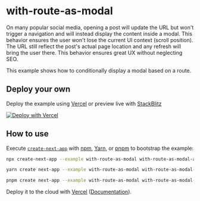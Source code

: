 # with-route-as-modal

On many popular social media, opening a post will update the URL but won't trigger a navigation and will instead display the content inside a modal. This behavior ensures the user won't lose the current UI context (scroll position). The URL still reflect the post's actual page location and any refresh will bring the user there. This behavior ensures great UX without neglecting SEO.

This example shows how to conditionally display a modal based on a route.

## Deploy your own

Deploy the example using [Vercel](https://vercel.com?utm_source=github&utm_medium=readme&utm_campaign=next-example) or preview live with [StackBlitz](https://stackblitz.com/github/vercel/next.js/tree/canary/examples/with-route-as-modal)

[![Deploy with Vercel](https://vercel.com/button)](https://vercel.com/new/clone?repository-url=https://github.com/vercel/next.js/tree/canary/examples/with-route-as-modal&project-name=with-route-as-modal&repository-name=with-route-as-modal)

## How to use

Execute [`create-next-app`](https://github.com/vercel/next.js/tree/canary/packages/create-next-app) with [npm](https://docs.npmjs.com/cli/init), [Yarn](https://yarnpkg.com/lang/en/docs/cli/create/), or [pnpm](https://pnpm.io) to bootstrap the example:

```bash
npx create-next-app --example with-route-as-modal with-route-as-modal-app
```

```bash
yarn create next-app --example with-route-as-modal with-route-as-modal-app
```

```bash
pnpm create next-app --example with-route-as-modal with-route-as-modal-app
```

Deploy it to the cloud with [Vercel](https://vercel.com/new?utm_source=github&utm_medium=readme&utm_campaign=next-example) ([Documentation](https://nextjs.org/docs/deployment)).

